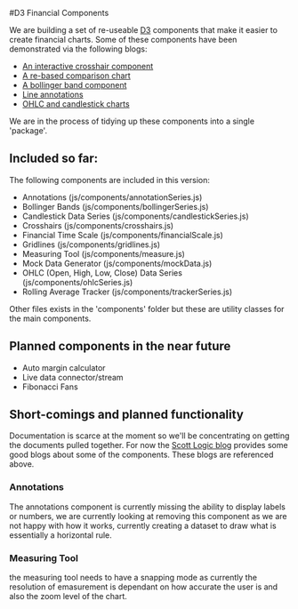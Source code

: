 #D3 Financial Components

We are building a set of re-useable [D3](http://d3js.org) components that make it easier to create financial charts. Some of these components have been demonstrated via the following blogs:

 + [An interactive crosshair component](http://www.scottlogic.com/blog/2014/09/29/crosshairs.html)
 + [A re-based comparison chart](http://www.scottlogic.com/blog/2014/09/26/an-interactive-stock-comparison-chart-with-d3.html)
 + [A bollinger band component](http://www.scottlogic.com/blog/2014/08/28/bollinger.html)
 + [Line annotations](http://www.scottlogic.com/blog/2014/08/26/two-line-components-for-d3-charts.html)
 + [OHLC and candlestick charts](http://www.scottlogic.com/blog/2014/08/19/an-ohlc-chart-component-for-d3.html)
 
We are in the process of tidying up these components into a single 'package'.

Included so far:
----------------

The following components are included in this version:

+ Annotations (js/components/annotationSeries.js)
+ Bollinger Bands (js/components/bollingerSeries.js)
+ Candlestick Data Series (js/components/candlestickSeries.js)
+ Crosshairs (js/components/crosshairs.js)
+ Financial Time Scale (js/components/financialScale.js)
+ Gridlines (js/components/gridlines.js)
+ Measuring Tool (js/components/measure.js)
+ Mock Data Generator (js/components/mockData.js)
+ OHLC (Open, High, Low, Close) Data Series (js/components/ohlcSeries.js)
+ Rolling Average Tracker (js/components/trackerSeries.js)

Other files exists in the 'components' folder but these are utility classes for the main components.

Planned components in the near future
-------------------------------------

+ Auto margin calculator
+ Live data connector/stream
+ Fibonacci Fans

Short-comings and planned functionality
---------------------------------------

Documentation is scarce at the moment so we'll be concentrating on getting the documents pulled together. For now the [Scott Logic blog](http://www.scottlogic.com/blog/) provides some good blogs about some of the components. These blogs are referenced above.

### Annotations

The annotations component is currently missing the ability to display labels or numbers, we are currently looking at removing this component as we are not happy with how it works, currently creating a dataset to draw what is essentially a horizontal rule.

### Measuring Tool

the measuring tool needs to have a snapping mode as currently the resolution of emasurement is dependant on how accurate the user is and also the zoom level of the chart.
